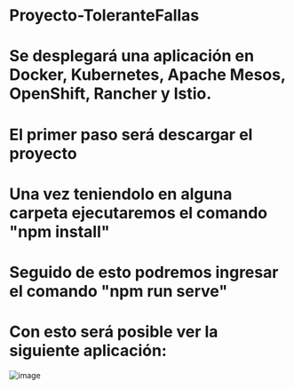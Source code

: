 # Proyecto-ToleranteFallas

# Se desplegará una aplicación en Docker, Kubernetes, Apache Mesos, OpenShift, Rancher y Istio.
# El primer paso será descargar el proyecto
# Una vez teniendolo en alguna carpeta ejecutaremos el comando "npm install"
# Seguido de esto podremos ingresar el comando "npm run serve"

# Con esto será posible ver la siguiente aplicación:

![image](https://user-images.githubusercontent.com/62567797/205575562-7c1fde38-30b0-4c59-a76a-924c1cc4388b.png)
